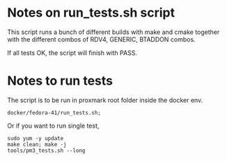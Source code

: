 # Notes on run_tests.sh script
This script runs a bunch of different builds with make and cmake together
with the different combos of RDV4, GENERIC, BTADDON combos.

If all tests OK,  the script will finish with PASS.

# Notes to run tests
The script is to be run in proxmark root folder inside the docker env.

```
docker/fedora-41/run_tests.sh;
``` 

Or if you want to run single test,  

```
sudo yum -y update
make clean; make -j
tools/pm3_tests.sh --long
```
